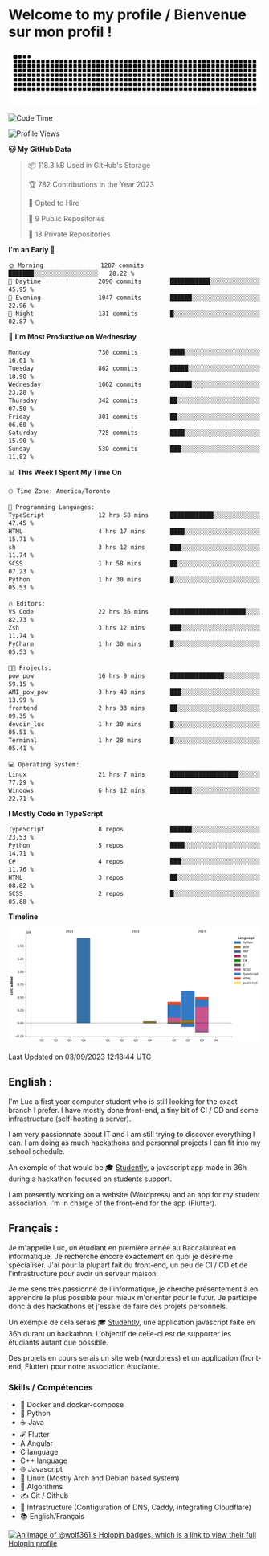 # Welcome to my profile / Bienvenue sur mon profil !

![snake gif](https://github.com/wolf-361/wolf-361/blob/output/github-contribution-grid-snake.svg)

<!--START_SECTION:waka-->
![Code Time](http://img.shields.io/badge/Code%20Time-325%20hrs%2014%20mins-blue)

![Profile Views](http://img.shields.io/badge/Profile%20Views-0-blue)

**🐱 My GitHub Data** 

> 📦 118.3 kB Used in GitHub's Storage 
 > 
> 🏆 782 Contributions in the Year 2023
 > 
> 💼 Opted to Hire
 > 
> 📜 9 Public Repositories 
 > 
> 🔑 18 Private Repositories 
 > 
**I'm an Early 🐤** 

```text
🌞 Morning                1287 commits        ███████░░░░░░░░░░░░░░░░░░   28.22 % 
🌆 Daytime                2096 commits        ███████████░░░░░░░░░░░░░░   45.95 % 
🌃 Evening                1047 commits        ██████░░░░░░░░░░░░░░░░░░░   22.96 % 
🌙 Night                  131 commits         █░░░░░░░░░░░░░░░░░░░░░░░░   02.87 % 
```
📅 **I'm Most Productive on Wednesday** 

```text
Monday                   730 commits         ████░░░░░░░░░░░░░░░░░░░░░   16.01 % 
Tuesday                  862 commits         █████░░░░░░░░░░░░░░░░░░░░   18.90 % 
Wednesday                1062 commits        ██████░░░░░░░░░░░░░░░░░░░   23.28 % 
Thursday                 342 commits         ██░░░░░░░░░░░░░░░░░░░░░░░   07.50 % 
Friday                   301 commits         ██░░░░░░░░░░░░░░░░░░░░░░░   06.60 % 
Saturday                 725 commits         ████░░░░░░░░░░░░░░░░░░░░░   15.90 % 
Sunday                   539 commits         ███░░░░░░░░░░░░░░░░░░░░░░   11.82 % 
```


📊 **This Week I Spent My Time On** 

```text
🕑︎ Time Zone: America/Toronto

💬 Programming Languages: 
TypeScript               12 hrs 58 mins      ████████████░░░░░░░░░░░░░   47.45 % 
HTML                     4 hrs 17 mins       ████░░░░░░░░░░░░░░░░░░░░░   15.71 % 
sh                       3 hrs 12 mins       ███░░░░░░░░░░░░░░░░░░░░░░   11.74 % 
SCSS                     1 hr 58 mins        ██░░░░░░░░░░░░░░░░░░░░░░░   07.23 % 
Python                   1 hr 30 mins        █░░░░░░░░░░░░░░░░░░░░░░░░   05.53 % 

🔥 Editors: 
VS Code                  22 hrs 36 mins      █████████████████████░░░░   82.73 % 
Zsh                      3 hrs 12 mins       ███░░░░░░░░░░░░░░░░░░░░░░   11.74 % 
PyCharm                  1 hr 30 mins        █░░░░░░░░░░░░░░░░░░░░░░░░   05.53 % 

🐱‍💻 Projects: 
pow_pow                  16 hrs 9 mins       ███████████████░░░░░░░░░░   59.15 % 
AMI_pow_pow              3 hrs 49 mins       ███░░░░░░░░░░░░░░░░░░░░░░   13.99 % 
frontend                 2 hrs 33 mins       ██░░░░░░░░░░░░░░░░░░░░░░░   09.35 % 
devoir_luc               1 hr 30 mins        █░░░░░░░░░░░░░░░░░░░░░░░░   05.51 % 
Terminal                 1 hr 28 mins        █░░░░░░░░░░░░░░░░░░░░░░░░   05.41 % 

💻 Operating System: 
Linux                    21 hrs 7 mins       ███████████████████░░░░░░   77.29 % 
Windows                  6 hrs 12 mins       ██████░░░░░░░░░░░░░░░░░░░   22.71 % 
```

**I Mostly Code in TypeScript** 

```text
TypeScript               8 repos             ██████░░░░░░░░░░░░░░░░░░░   23.53 % 
Python                   5 repos             ████░░░░░░░░░░░░░░░░░░░░░   14.71 % 
C#                       4 repos             ███░░░░░░░░░░░░░░░░░░░░░░   11.76 % 
HTML                     3 repos             ██░░░░░░░░░░░░░░░░░░░░░░░   08.82 % 
SCSS                     2 repos             █░░░░░░░░░░░░░░░░░░░░░░░░   05.88 % 
```



**Timeline**

![Lines of Code chart](https://raw.githubusercontent.com/wolf-361/wolf-361/main/assets/bar_graph.png)


 Last Updated on 03/09/2023 12:18:44 UTC
<!--END_SECTION:waka-->

## English : 

I'm Luc a first year computer student who is still looking for the exact branch I prefer. I have mostly done front-end, a tiny bit of CI / CD and some infrastructure (self-hosting a server).

I am very passionnate about IT and I am still trying to discover everything I can. I am doing as much hackathons and personnal projects I can fit into my school schedule.

An exemple of that would be 🎓 [Studently](https://github.com/wolf-361/Studently-CodeJam12), a javascript app made in 36h during a hackathon focused on students support.

I am presently working on a website (Wordpress) and an app for my student association. I'm in charge of the front-end for the app (Flutter).

## Français :

Je m'appelle Luc, un étudiant en première année au Baccalauréat en informatique. Je recherche encore exactement en quoi je désire me spécialiser. J'ai pour la plupart fait du front-end, un peu de CI / CD et de l'infrastructure pour avoir un serveur maison.

Je me sens très passionné de l'informatique, je cherche présentement à en apprendre le plus possible pour mieux m'orienter pour le futur. Je participe donc à des hackathons et j'essaie de faire des projets personnels.

Un exemple de cela serais 🎓 [Studently](https://github.com/wolf-361/Studently-CodeJam12), une application javascript faite en 36h durant un hackathon. L'objectif de celle-ci est de supporter les étudiants autant que possible.

Des projets en cours serais un site web (wordpress) et un application (front-end, Flutter) pour notre association étudiante.

###  Skills / Compétences

* 🐋 Docker and docker-compose
* 🐍 Python
* ☕ Java
* ℱ Flutter
* A Angular
* C language
* C++ language
* 🌐 Javascript
* 🐧 Linux (Mostly Arch and Debian based system)
* 🧩 Algorithms
* ✍️ Git / Github
* 📜 Infrastructure (Configuration of DNS, Caddy, integrating Cloudflare)
* 📚 English/Français

[![An image of @wolf361's Holopin badges, which is a link to view their full Holopin profile](https://holopin.me/wolf361)](https://holopin.io/@wolf361)


